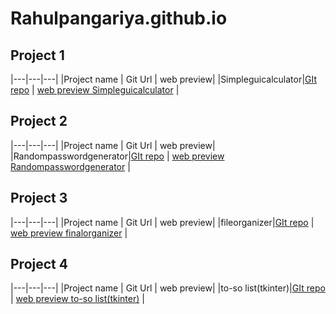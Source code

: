 # Rahulpangariya.github.io
## Project 1

|---|---|---|
|Project name | Git Url | web preview|
|Simpleguicalculator|[GIt repo](https://github.com/Rahulpangariya/Simpleguicalcultor.git) | [web preview Simpleguicalculator](https://github.com/Rahulpangariya/Simpleguicalcultor.git) |

## Project 2

|---|---|---|
|Project name | Git Url | web preview|
|Randompasswordgenerator|[GIt repo](https://github.com/Rahulpangariya/Randompasswordgenerator.git) | [web preview Randompasswordgenerator](https://github.com/Rahulpangariya/Randompasswordgenerator.git) |

## Project 3

|---|---|---|
|Project name | Git Url | web preview|
|fileorganizer|[GIt repo](https://github.com/Rahulpangariya/fileorganizer.git) | [web preview finalorganizer](https://github.com/Rahulpangariya/fileorganizer.git) |

## Project 4

|---|---|---|
|Project name | Git Url | web preview|
|to-so list(tkinter)|[GIt repo](https://github.com/Rahulpangariya/to-do-list-tkinter-.git) | [web preview to-so list(tkinter)](https://github.com/Rahulpangariya/to-do-list-tkinter-.git) |
